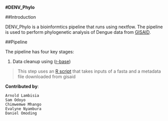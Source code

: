 **#DENV_Phylo**

##Introduction

DENV_Phylo is a bioinformtics pipeline that runs using nextfow. The pipeline is used to perform phylogenetic analysis of Dengue data from [GISAID](https://gisaid.org/). 

##Pipeline

The pipeline has four key stages:

1. Data cleanup using ([r-base](https://www.r-project.org/))

>This step uses an [R script](bin/data_cleanup_subset.R) that takes inputs of a fasta and a metadata file downloaded from gisaid














**Contributed by**:
```
Arnold Lambisia
Sam Odoyo
Chimwemwe Mhango
Evalyne Nyambura
Daniel Omoding
```
